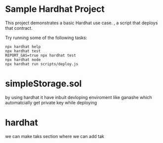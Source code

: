 # Sample Hardhat Project

This project demonstrates a basic Hardhat use case. ,  a script that deploys that contract.

Try running some of the following tasks:

```shell
npx hardhat help
npx hardhat test
REPORT_GAS=true npx hardhat test
npx hardhat node
npx hardhat run scripts/deploy.js
```



# simpleStorage.sol

by using hardhat it have inbuit devloping enviroment like ganashe which automatcially get private key while deploying 

# hardhat  
we can make taks section where we can add tak